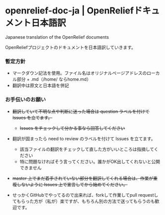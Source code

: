 openrelief-doc-ja | OpenReliefドキュメント日本語訳
=================

Japanese translation of the OpenRelief documents

OpenReliefプロジェクトのドキュメントを日本語訳していきます。


### 暫定方針

- マークダウン記法を使用。ファイル名はオリジナルページアドレスのローカル部分 + .md（/home/ ならhome.md）
- 翻訳中は原文と日本語を併記

### お手伝いのお願い

- <del>翻訳していて不明な点や判断に迷った場合は question ラベルを付けて Issues を立てます。</del>
	- <del>Issues をチェックして分かる事なら回答してください</del>

- 翻訳が固まったら need to review のラベルを付けて Issues を立てます。
	- 該当ファイルの翻訳をチェックして直した方がいいところは指摘してください
	- 特に問題なければそう言ってください。誰かがOK出してくれないと公開できません

- <del>master 上でまだ着手されていない部分を翻訳してくれる場合は、作業が重複しないように Issues 上で宣言してから始めてください。</del>

- せっかくGitHubでやってるので出来れば、forkして作業してpull requestしてもらった方が（私が）楽ですが、もちろん別の方法で送ってもらうのも歓迎です。

